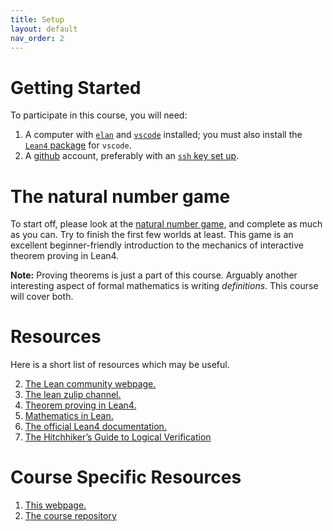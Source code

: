 ```yaml
---
title: Setup
layout: default
nav_order: 2
---
```


# Getting Started

To participate in this course, you will need: 

1. A computer with [`elan`](https://github.com/leanprover/elan) and [`vscode`](https://code.visualstudio.com/download) installed; you must also install the [`Lean4` package](https://marketplace.visualstudio.com/items?itemName=leanprover.lean4) for `vscode`.
2. A [github](https://github.com/) account, preferably with an [`ssh` key set up](https://docs.github.com/en/authentication/connecting-to-github-with-ssh/adding-a-new-ssh-key-to-your-github-account).

# The natural number game

To start off, please look at the [natural number game](https://adam.math.hhu.de/#/g/hhu-adam/NNG4), and complete as much as you can. 
Try to finish the first few worlds at least.
This game is an excellent beginner-friendly introduction to the mechanics of interactive theorem proving in Lean4.

**Note:** Proving theorems is just a part of this course. Arguably another interesting aspect of formal mathematics is writing *definitions*. This course will cover both.

# Resources

Here is a short list of resources which may be useful.

2. [The Lean community webpage.](https://leanprover-community.github.io/)
3. [The lean zulip channel.](https://leanprover.zulipchat.com/)
4. [Theorem proving in Lean4.](https://leanprover.github.io/theorem_proving_in_lean4/)
5. [Mathematics in Lean.](https://leanprover-community.github.io/mathematics_in_lean/)
6. [The official Lean4 documentation.](https://leanprover.github.io/lean4/doc/)
7. [The Hitchhiker’s Guide to Logical Verification](https://raw.githubusercontent.com/blanchette/logical_verification_2021/main/hitchhikers_guide.pdf)

# Course Specific Resources

1. [This webpage.](https://formal-mathematics.github.io)
2. [The course repository](https://github.com/formal-mathematics/formalization-of-mathematics)